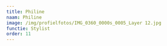 ```yaml
---
title: Philine
naam: Philine
image: /img/profielfotos/IMG_0360_0000s_0005_Layer 12.jpg
functie: Stylist
order: 11
---
```



